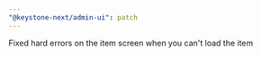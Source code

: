 ```yaml
---
"@keystone-next/admin-ui": patch
---
```


Fixed hard errors on the item screen when you can't load the item
